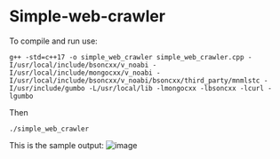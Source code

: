 # Simple-web-crawler

To compile and run use:
```
g++ -std=c++17 -o simple_web_crawler simple_web_crawler.cpp -I/usr/local/include/bsoncxx/v_noabi -I/usr/local/include/mongocxx/v_noabi -I/usr/local/include/bsoncxx/v_noabi/bsoncxx/third_party/mnmlstc -I/usr/include/gumbo -L/usr/local/lib -lmongocxx -lbsoncxx -lcurl -lgumbo
```
Then

```
./simple_web_crawler
```
This is the sample output:
![image](https://github.com/KurodaKJ/simple-web-crawler/assets/70169841/0fec9ed5-e3a8-48ca-89ed-091b41429330)
